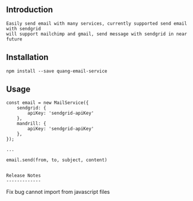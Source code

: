 
Introduction
-----
```
Easily send email with many services, currently supported send email with sendgrid
will support mailchimp and gmail, send message with sendgrid in near future
````
Installation
-----

```
npm install --save quang-email-service
```

Usage
-----

```
const email = new MailService({
    sendgrid: {
        apiKey: 'sendgrid-apiKey'
    },
    mandrill: {
        apiKey: 'sendgrid-apiKey'
    },
});

...

email.send(from, to, subject, content)


Release Notes
-------------

```
Fix bug cannot import from javascript files
```
